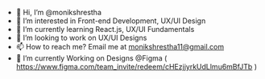 - 👋 Hi, I’m @monikshrestha
- 👀 I’m interested in Front-end Development, UX/UI Design
- 🌱 I’m currently learning React.js, UX/UI Fundamentals
- 💞️ I’m looking to work on UX/UI Designs
- 📫 How to reach me? Email me at monikshrestha11@gmail.com
- 📝 I’m currently Working on Designs @Figma ( https://www.figma.com/team_invite/redeem/cHEzjjyrkUdLlmu6mBfJTb )

